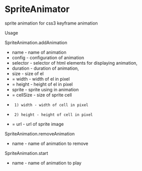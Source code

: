 SpriteAnimator
==============

sprite animation for css3 keyframe animation

Usage

SpriteAnimation.addAnimation

 * name - name of animation
 * config - configuration of animation
 * selector - selector of html elements for displaying animation,
 * duration - duration of animation,
 * size - size of el
 *  = width - width of el in pixel
 *	= height - height of el in pixel
 * sprite - sprite using in animation
 * 	= cellSize - size of sprite cell
 *		1) width - width of cell in pixel
 * 		2) height - height of cell in pixel
 *	= url - url of sprite image

SpriteAnimation.removeAnimation

 * name - name of animation to remove

SpriteAnimation.start

 * name - name of animation to play

